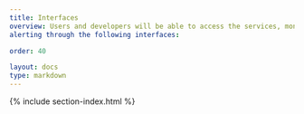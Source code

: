 ```yaml
---
title: Interfaces
overview: Users and developers will be able to access the services, monitoring and
alerting through the following interfaces:

order: 40

layout: docs
type: markdown
---
```


{% include section-index.html %}
